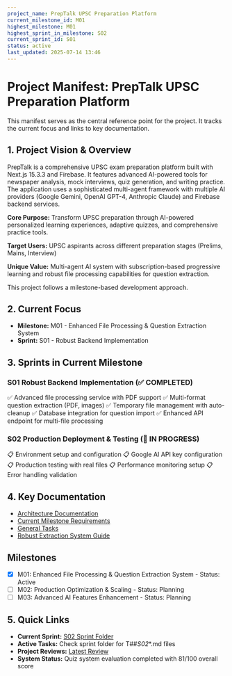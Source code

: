 ```yaml
---
project_name: PrepTalk UPSC Preparation Platform
current_milestone_id: M01
highest_milestone: M01
highest_sprint_in_milestone: S02
current_sprint_id: S01
status: active
last_updated: 2025-07-14 13:46
---
```


# Project Manifest: PrepTalk UPSC Preparation Platform

This manifest serves as the central reference point for the project. It tracks the current focus and links to key documentation.

## 1. Project Vision & Overview

PrepTalk is a comprehensive UPSC exam preparation platform built with Next.js 15.3.3 and Firebase. It features advanced AI-powered tools for newspaper analysis, mock interviews, quiz generation, and writing practice. The application uses a sophisticated multi-agent framework with multiple AI providers (Google Gemini, OpenAI GPT-4, Anthropic Claude) and Firebase backend services.

**Core Purpose:** Transform UPSC preparation through AI-powered personalized learning experiences, adaptive quizzes, and comprehensive practice tools.

**Target Users:** UPSC aspirants across different preparation stages (Prelims, Mains, Interview)

**Unique Value:** Multi-agent AI system with subscription-based progressive learning and robust file processing capabilities for question extraction.

This project follows a milestone-based development approach.

## 2. Current Focus

- **Milestone:** M01 - Enhanced File Processing & Question Extraction System
- **Sprint:** S01 - Robust Backend Implementation

## 3. Sprints in Current Milestone

### S01 Robust Backend Implementation (✅ COMPLETED)

✅ Advanced file processing service with PDF support
✅ Multi-format question extraction (PDF, images)
✅ Temporary file management with auto-cleanup
✅ Database integration for question import
✅ Enhanced API endpoint for multi-file processing

### S02 Production Deployment & Testing (🚧 IN PROGRESS)

📋 Environment setup and configuration
📋 Google AI API key configuration
📋 Production testing with real files
📋 Performance monitoring setup
📋 Error handling validation

## 4. Key Documentation

- [Architecture Documentation](./01_PROJECT_DOCS/ARCHITECTURE.md)
- [Current Milestone Requirements](./02_REQUIREMENTS/M01_Enhanced_File_Processing/)
- [General Tasks](./04_GENERAL_TASKS/)
- [Robust Extraction System Guide](../ROBUST_EXTRACTION_SYSTEM.md)

## Milestones

- [x] M01: Enhanced File Processing & Question Extraction System - Status: Active
- [ ] M02: Production Optimization & Scaling - Status: Planning
- [ ] M03: Advanced AI Features Enhancement - Status: Planning

## 5. Quick Links

- **Current Sprint:** [S02 Sprint Folder](./03_SPRINTS/S02_M01_Production_Deployment/)
- **Active Tasks:** Check sprint folder for T##_S02_*.md files
- **Project Reviews:** [Latest Review](./10_STATE_OF_PROJECT/)
- **System Status:** Quiz system evaluation completed with 81/100 overall score
